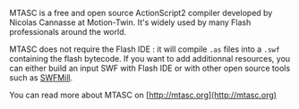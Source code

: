 MTASC is a free and open source ActionScript2 compiler developed by Nicolas Cannasse at Motion-Twin. It's widely used by many Flash professionals around the world.

MTASC does not require the Flash IDE : it will compile `.as` files into a ```.swf``` containing the flash bytecode. If you want to add additionnal resources, you can either build an input SWF with Flash IDE or with other open source tools such as [SWFMill](http://swfmill.org/).

You can read more about MTASC on [http://mtasc.org](http://mtasc.org)